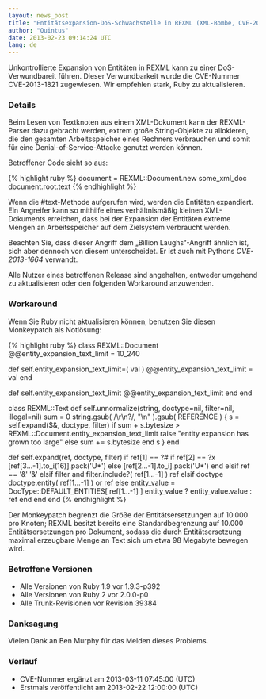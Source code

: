 ```yaml
---
layout: news_post
title: "Entitätsexpansion-DoS-Schwachstelle in REXML (XML-Bombe, CVE-2013-1821)"
author: "Quintus"
date: 2013-02-23 09:14:24 UTC
lang: de
---
```


Unkontrollierte Expansion von Entitäten in REXML kann zu einer
DoS-Verwundbareit führen. Dieser Verwundbarkeit wurde die CVE-Nummer
CVE-2013-1821 zugewiesen. Wir empfehlen stark, Ruby zu aktualisieren.

### Details

Beim Lesen von Textknoten aus einem XML-Dokument kann der REXML-Parser
dazu gebracht werden, extrem große String-Objekte zu allokieren, die den
gesamten Arbeitsspeicher eines Rechners verbrauchen und somit für eine
Denial-of-Service-Attacke genutzt werden können.

Betroffener Code sieht so aus:

{% highlight ruby %}
document = REXML::Document.new some_xml_doc
document.root.text
{% endhighlight %}

Wenn die #text-Methode aufgerufen wird, werden die Entitäten expandiert.
Ein Angreifer kann so mithilfe eines verhältnismäßig kleinen
XML-Dokuments erreichen, dass bei der Expansion der Entitäten extreme
Mengen an Arbeitsspeicher auf dem Zielsystem verbraucht werden.

Beachten Sie, dass dieser Angriff dem „Billion Laughs“-Angriff ähnlich
ist, sich aber dennoch von diesem unterscheidet. Er ist auch mit Pythons
*CVE-2013-1664* verwandt.

Alle Nutzer eines betroffenen Release sind angehalten, entweder umgehend
zu aktualisieren oder den folgenden Workaround anzuwenden.

### Workaround

Wenn Sie Ruby nicht aktualisieren können, benutzen Sie diesen
Monkeypatch als Notlösung:

{% highlight ruby %}
class REXML::Document
  @@entity_expansion_text_limit = 10_240

  def self.entity_expansion_text_limit=( val )
    @@entity_expansion_text_limit = val
  end

  def self.entity_expansion_text_limit
    @@entity_expansion_text_limit
  end
end

class REXML::Text
  def self.unnormalize(string, doctype=nil, filter=nil, illegal=nil)
    sum = 0
    string.gsub( /\r\n?/, "\n" ).gsub( REFERENCE ) {
      s = self.expand($&, doctype, filter)
      if sum + s.bytesize > REXML::Document.entity_expansion_text_limit
        raise "entity expansion has grown too large"
      else
        sum += s.bytesize
      end
      s
    }
  end

  def self.expand(ref, doctype, filter)
    if ref[1] == ?#
      if ref[2] == ?x
        [ref[3...-1].to_i(16)].pack('U*')
      else
        [ref[2...-1].to_i].pack('U*')
      end
    elsif ref == '&amp;'
      '&'
    elsif filter and filter.include?( ref[1...-1] )
      ref
    elsif doctype
      doctype.entity( ref[1...-1] ) or ref
    else
      entity_value = DocType::DEFAULT_ENTITIES[ ref[1...-1] ]
      entity_value ? entity_value.value : ref
    end
  end
end
{% endhighlight %}

Der Monkeypatch begrenzt die Größe der Entitätsersetzungen auf 10.000
pro Knoten; REXML besitzt bereits eine Standardbegrenzung auf 10.000
Entitätsersetzungen pro Dokument, sodass die durch Entitätsersetzung
maximal erzeugbare Menge an Text sich um etwa 98 Megabyte bewegen wird.

### Betroffene Versionen

* Alle Versionen von Ruby 1.9 vor 1.9.3-p392
* Alle Versionen von Ruby 2 vor 2.0.0-p0
* Alle Trunk-Revisionen vor Revision 39384

### Danksagung

Vielen Dank an Ben Murphy für das Melden dieses Problems.

### Verlauf

* CVE-Nummer ergänzt am 2013-03-11 07:45:00 (UTC)
* Erstmals veröffentlicht am 2013-02-22 12:00:00 (UTC)

